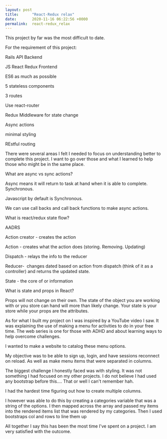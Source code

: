 ```yaml
---
layout: post
title:      "React-Redux relax"
date:       2020-11-16 06:22:56 +0000
permalink:  react-redux_relax
---
```



This project by far was the most difficult to date.

For the requirement of this project:

Rails API Backend

JS React Redux Frontend

ES6 as much as possible

5 stateless components

3 routes

Use react-router

Redux Middleware for state change

Async actions 

minimal styling

REstful routing


There were several areas I felt I needed to focus on understanding better to complete this project. I want to go over those and what I learned to help those who might be in the same place.

What are async vs sync actions?

Async means it will return to task at hand when it is able to complete. Synchronous.

Javascript by default is Synchronous.

We can use call backs and call back functions to make async actions.


What is react/redux state flow?

AADRS

Action creator - creates the action

Action - creates what the action does (storing. Removing. Updating)

Dispatch - relays the info to the reducer

Reducer-  changes dated based on action from dispatch (think of it as a controller) and returns the updated state.

State - the core of or information 


What is state and props in React?

Props will not change on their own. The state of the object you are working with or you store can hand will more than likely change. Your state is your store while your props are the attributes.


As for what I built my project on I was inspired by a YouTube video I saw. It was explaining the use of making a menu for activities to do in your free time. The web series is one for those with ADHD and about learning ways to help overcome challenges.


I wanted to make a website to catalog these menu options.


My objective was to be able to sign up, login, and have sessions reconnect on reload. As well as make menu items that were separated in columns.


The biggest challenge I honestly faced was with styling. It was not something I had focused on my other projects. I do not believe I had used any bootstrap before this…. That or well I can't remember hah.


I had the hardest time figuring out how to create multiple columns.

I however was able to do this by creating a categories variable that was a string of the options. I then mapped across the array and passed my items into the rendered items list that was rendered by my categories. Then I used bootstraps col and rows to line them up 


All together I say this has been the most time I've spent on a project. I am very satisfied with the outcome.


